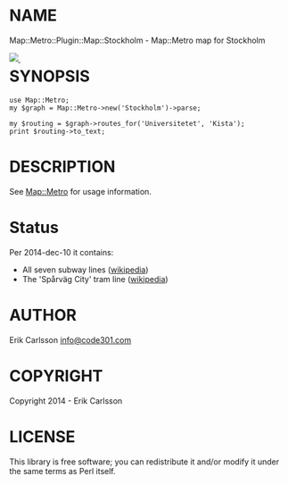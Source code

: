 # NAME

Map::Metro::Plugin::Map::Stockholm - Map::Metro map for Stockholm

<div>
    <p><a style="float: left;" href="https://travis-ci.org/Csson/p5-Map-Metro-Stockholm"><img src="https://travis-ci.org/Csson/p5-Map-Metro-Stockholm.svg?branch=master">&nbsp;</a>
</div>

# SYNOPSIS

    use Map::Metro;
    my $graph = Map::Metro->new('Stockholm')->parse;

    my $routing = $graph->routes_for('Universitetet', 'Kista');
    print $routing->to_text;

# DESCRIPTION

See [Map::Metro](https://metacpan.org/pod/Map::Metro) for usage information.

# Status

Per 2014-dec-10 it contains:

- All seven subway lines ([wikipedia](https://en.wikipedia.org/wiki/Stockholm_metro))
- The 'Spårväg City' tram line ([wikipedia](https://en.wikipedia.org/wiki/Sp%C3%A5rv%C3%A4g_City))

# AUTHOR

Erik Carlsson <info@code301.com>

# COPYRIGHT

Copyright 2014 - Erik Carlsson

# LICENSE

This library is free software; you can redistribute it and/or modify
it under the same terms as Perl itself.

